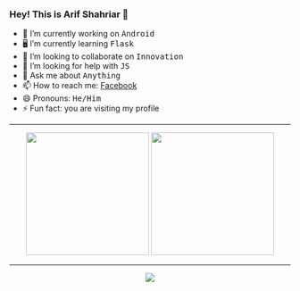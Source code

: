  
### Hey! This is Arif Shahriar 👋

<!--
**Arif-Shahriar028/Arif-Shahriar028** is a ✨ _special_ ✨ repository because its `README.md` (this file) appears on your GitHub profile.


Here are some ideas to get you started:
-->

- 📱 I’m currently working on <kbd>Android</kbd>
- 🖥 I’m currently learning <kbd>Flask</kbd>
- 👯 I’m looking to collaborate on <kbd>Innovation</kbd>
- 🤔 I’m looking for help with <kbd>JS</kbd>
- 💬 Ask me about <kbd>Anything</kbd>
- 📫 How to reach me: [Facebook](https://www.facebook.com/arifshahriar.profile)
- 😄 Pronouns: <kbd>He/Him</kbd>
- ⚡ Fun fact: you are visiting my profile

<hr>

<p align = "center">
<img height = "220" src= "https://github-readme-stats.vercel.app/api?username=arif-shahriar028&&show_icons=true&title_color=ffffff&icon_color=bb2acf&text_color=daf7dc&bg_color=151515">
<img height = "220" src = "https://github-readme-stats.vercel.app/api/top-langs/?username=arif-shahriar028&hide=html,makefile&bg_color=21223e&title_color=f6c819&text_color=fff&count_private=true&langs_count=5">
 </p>
 
 <hr>

 <p align="center">
  <img src = "https://gpvc.arturio.dev/arif-shahriar028">
 </p>



